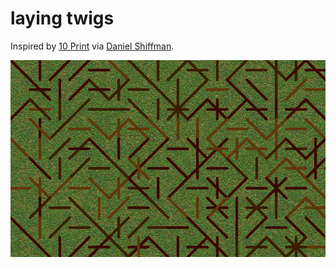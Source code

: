 # laying twigs

Inspired by [10 Print](https://10print.org/) via [Daniel Shiffman](https://www.youtube.com/watch?v=bEyTZ5ZZxZs).

![example1](https://raw.githubusercontent.com/madacoo/layingtwigs/master/example1.png)

